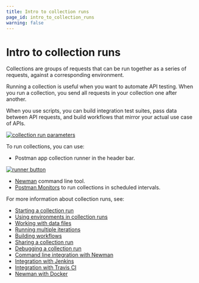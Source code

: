 ```yaml
---
title: Intro to collection runs
page_id: intro_to_collection_runs
warning: false
---
```


# Intro to collection runs

Collections are groups of requests that can be run together as a series of requests, against a corresponding environment.

Running a collection is useful when you want to automate API testing. When you run a collection, you send all requests in your collection one after another.

When you use scripts, you can build integration test suites, pass data between API requests, and build workflows that mirror your actual use case of APIs.

[![collection run parameters](https://s3.amazonaws.com/postman-static-getpostman-com/postman-docs/Collection_Runs_pg1.png)](https://s3.amazonaws.com/postman-static-getpostman-com/postman-docs/Collection_Runs_pg1.png)

To run collections, you can use:

* Postman app collection runner in the header bar.

[![runner button](https://s3.amazonaws.com/postman-static-getpostman-com/postman-docs/Runner-button2.png)](https://s3.amazonaws.com/postman-static-getpostman-com/postman-docs/Runner-button2.png)

* [Newman](postman/collection_runs/command_line_integration_with_newman.md) command line tool.
* [Postman Monitors](postman/monitors/intro_monitors.md) to run collections in scheduled intervals.

For more information about collection runs, see:

* [Starting a collection run](postman/collection_runs/starting_a_collection_run.md)
* [Using environments in collection runs](postman/collection_runs/using_environments_in_collection_runs.md)
* [Working with data files](postman/collection_runs/working_with_data_files.md)
* [Running multiple iterations](postman/collection_runs/running_multiple_iterations.md)
* [Building workflows](postman/collection_runs/building_workflows.md)
* [Sharing a collection run](postman/collection_runs/sharing_a_collection_run.md)
* [Debugging a collection run](postman/collection_runs/debugging_a_collection_run.md)
* [Command line integration with Newman](postman/collection_runs/command_line_integration_with_newman.md)
* [Integration with Jenkins](postman/collection_runs/integration_with_jenkins.md)
* [Integration with Travis CI](postman/collection_runs/integration_with_travis.md)
* [Newman with Docker](postman/collection_runs/newman_with_docker.md)

